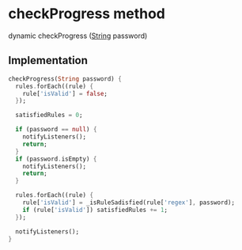 


# checkProgress method








dynamic checkProgress
([String](https://api.flutter.dev/flutter/dart-core/String-class.html) password)








## Implementation

```dart
checkProgress(String password) {
  rules.forEach((rule) {
    rule['isValid'] = false;
  });

  satisfiedRules = 0;

  if (password == null) {
    notifyListeners();
    return;
  }
  if (password.isEmpty) {
    notifyListeners();
    return;
  }

  rules.forEach((rule) {
    rule['isValid'] = _isRuleSadisfied(rule['regex'], password);
    if (rule['isValid']) satisfiedRules += 1;
  });

  notifyListeners();
}
```







